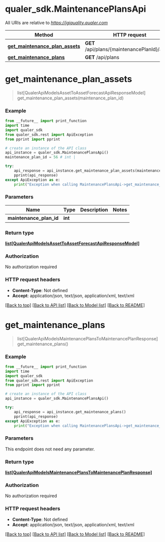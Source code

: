# qualer_sdk.MaintenancePlansApi

All URIs are relative to *https://jgiquality.qualer.com*

Method | HTTP request | Description
------------- | ------------- | -------------
[**get_maintenance_plan_assets**](MaintenancePlansApi.md#get_maintenance_plan_assets) | **GET** /api/plans/{maintenancePlanId}/assets | 
[**get_maintenance_plans**](MaintenancePlansApi.md#get_maintenance_plans) | **GET** /api/plans | 


# **get_maintenance_plan_assets**
> list[QualerApiModelsAssetToAssetForecastApiResponseModel] get_maintenance_plan_assets(maintenance_plan_id)



### Example
```python
from __future__ import print_function
import time
import qualer_sdk
from qualer_sdk.rest import ApiException
from pprint import pprint

# create an instance of the API class
api_instance = qualer_sdk.MaintenancePlansApi()
maintenance_plan_id = 56 # int | 

try:
    api_response = api_instance.get_maintenance_plan_assets(maintenance_plan_id)
    pprint(api_response)
except ApiException as e:
    print("Exception when calling MaintenancePlansApi->get_maintenance_plan_assets: %s\n" % e)
```

### Parameters

Name | Type | Description  | Notes
------------- | ------------- | ------------- | -------------
 **maintenance_plan_id** | **int**|  | 

### Return type

[**list[QualerApiModelsAssetToAssetForecastApiResponseModel]**](QualerApiModelsAssetToAssetForecastApiResponseModel.md)

### Authorization

No authorization required

### HTTP request headers

 - **Content-Type**: Not defined
 - **Accept**: application/json, text/json, application/xml, text/xml

[[Back to top]](#) [[Back to API list]](../README.md#documentation-for-api-endpoints) [[Back to Model list]](../README.md#documentation-for-models) [[Back to README]](../README.md)

# **get_maintenance_plans**
> list[QualerApiModelsMaintenancePlansToMaintenancePlanResponse] get_maintenance_plans()



### Example
```python
from __future__ import print_function
import time
import qualer_sdk
from qualer_sdk.rest import ApiException
from pprint import pprint

# create an instance of the API class
api_instance = qualer_sdk.MaintenancePlansApi()

try:
    api_response = api_instance.get_maintenance_plans()
    pprint(api_response)
except ApiException as e:
    print("Exception when calling MaintenancePlansApi->get_maintenance_plans: %s\n" % e)
```

### Parameters
This endpoint does not need any parameter.

### Return type

[**list[QualerApiModelsMaintenancePlansToMaintenancePlanResponse]**](QualerApiModelsMaintenancePlansToMaintenancePlanResponse.md)

### Authorization

No authorization required

### HTTP request headers

 - **Content-Type**: Not defined
 - **Accept**: application/json, text/json, application/xml, text/xml

[[Back to top]](#) [[Back to API list]](../README.md#documentation-for-api-endpoints) [[Back to Model list]](../README.md#documentation-for-models) [[Back to README]](../README.md)

